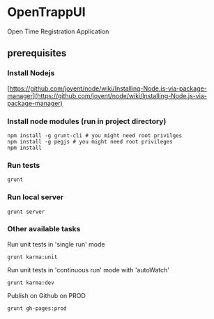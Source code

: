 OpenTrappUI
===========

Open Time Registration Application

## prerequisites

### Install Nodejs

[https://github.com/joyent/node/wiki/Installing-Node.js-via-package-manager](https://github.com/joyent/node/wiki/Installing-Node.js-via-package-manager)

### Install node modules (run in project directory)

    npm install -g grunt-cli # you might need root privilges
    npm install -g pegjs # you might need root privileges
    npm install

### Run tests
    grunt

### Run local server
    grunt server

### Other available tasks

Run unit tests in 'single run' mode

    grunt karma:unit

Run unit tests in 'continuous run' mode with 'autoWatch'

    grunt karma:dev

Publish on Github on PROD

    grunt gh-pages:prod

